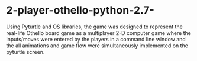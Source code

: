 # 2-player-othello-python-2.7-
Using Pyturtle and OS libraries, the game was designed to represent the real-life Othello board game as a multiplayer 2-D computer game where the inputs/moves were entered by the players in a command line window and the all animations and game flow were simultaneously implemented on the pyturtle screen.
